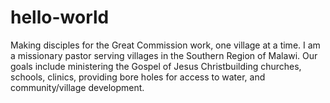 # hello-world
Making disciples for the Great Commission work, one village at a time.
I am a missionary pastor serving villages in the Southern Region of Malawi. Our goals include ministering the Gospel of Jesus Christbuilding churches, schools, clinics, providing bore holes for access to water, and community/village development.
